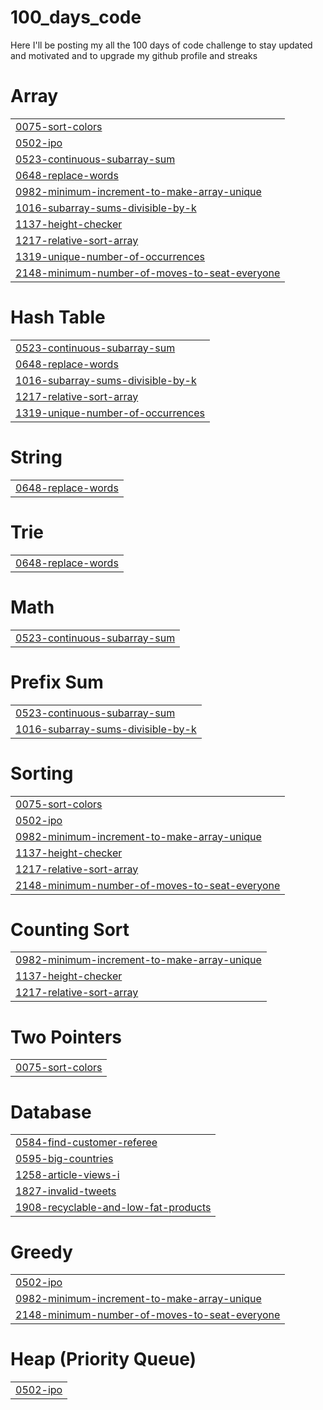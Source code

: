 # 100_days_code
Here I'll be posting my all the 100 days of code challenge to stay updated and motivated and to upgrade my github profile and streaks


# Array
|  |
| ------- |
| [0075-sort-colors](https://github.com/charul124/100_days_code/tree/master/0075-sort-colors) |
| [0502-ipo](https://github.com/charul124/100_days_code/tree/master/0502-ipo) |
| [0523-continuous-subarray-sum](https://github.com/charul124/100_days_code/tree/master/0523-continuous-subarray-sum) |
| [0648-replace-words](https://github.com/charul124/100_days_code/tree/master/0648-replace-words) |
| [0982-minimum-increment-to-make-array-unique](https://github.com/charul124/100_days_code/tree/master/0982-minimum-increment-to-make-array-unique) |
| [1016-subarray-sums-divisible-by-k](https://github.com/charul124/100_days_code/tree/master/1016-subarray-sums-divisible-by-k) |
| [1137-height-checker](https://github.com/charul124/100_days_code/tree/master/1137-height-checker) |
| [1217-relative-sort-array](https://github.com/charul124/100_days_code/tree/master/1217-relative-sort-array) |
| [1319-unique-number-of-occurrences](https://github.com/charul124/100_days_code/tree/master/1319-unique-number-of-occurrences) |
| [2148-minimum-number-of-moves-to-seat-everyone](https://github.com/charul124/100_days_code/tree/master/2148-minimum-number-of-moves-to-seat-everyone) |
# Hash Table
|  |
| ------- |
| [0523-continuous-subarray-sum](https://github.com/charul124/100_days_code/tree/master/0523-continuous-subarray-sum) |
| [0648-replace-words](https://github.com/charul124/100_days_code/tree/master/0648-replace-words) |
| [1016-subarray-sums-divisible-by-k](https://github.com/charul124/100_days_code/tree/master/1016-subarray-sums-divisible-by-k) |
| [1217-relative-sort-array](https://github.com/charul124/100_days_code/tree/master/1217-relative-sort-array) |
| [1319-unique-number-of-occurrences](https://github.com/charul124/100_days_code/tree/master/1319-unique-number-of-occurrences) |
# String
|  |
| ------- |
| [0648-replace-words](https://github.com/charul124/100_days_code/tree/master/0648-replace-words) |
# Trie
|  |
| ------- |
| [0648-replace-words](https://github.com/charul124/100_days_code/tree/master/0648-replace-words) |
# Math
|  |
| ------- |
| [0523-continuous-subarray-sum](https://github.com/charul124/100_days_code/tree/master/0523-continuous-subarray-sum) |
# Prefix Sum
|  |
| ------- |
| [0523-continuous-subarray-sum](https://github.com/charul124/100_days_code/tree/master/0523-continuous-subarray-sum) |
| [1016-subarray-sums-divisible-by-k](https://github.com/charul124/100_days_code/tree/master/1016-subarray-sums-divisible-by-k) |
# Sorting
|  |
| ------- |
| [0075-sort-colors](https://github.com/charul124/100_days_code/tree/master/0075-sort-colors) |
| [0502-ipo](https://github.com/charul124/100_days_code/tree/master/0502-ipo) |
| [0982-minimum-increment-to-make-array-unique](https://github.com/charul124/100_days_code/tree/master/0982-minimum-increment-to-make-array-unique) |
| [1137-height-checker](https://github.com/charul124/100_days_code/tree/master/1137-height-checker) |
| [1217-relative-sort-array](https://github.com/charul124/100_days_code/tree/master/1217-relative-sort-array) |
| [2148-minimum-number-of-moves-to-seat-everyone](https://github.com/charul124/100_days_code/tree/master/2148-minimum-number-of-moves-to-seat-everyone) |
# Counting Sort
|  |
| ------- |
| [0982-minimum-increment-to-make-array-unique](https://github.com/charul124/100_days_code/tree/master/0982-minimum-increment-to-make-array-unique) |
| [1137-height-checker](https://github.com/charul124/100_days_code/tree/master/1137-height-checker) |
| [1217-relative-sort-array](https://github.com/charul124/100_days_code/tree/master/1217-relative-sort-array) |
# Two Pointers
|  |
| ------- |
| [0075-sort-colors](https://github.com/charul124/100_days_code/tree/master/0075-sort-colors) |
# Database
|  |
| ------- |
| [0584-find-customer-referee](https://github.com/charul124/100_days_code/tree/master/0584-find-customer-referee) |
| [0595-big-countries](https://github.com/charul124/100_days_code/tree/master/0595-big-countries) |
| [1258-article-views-i](https://github.com/charul124/100_days_code/tree/master/1258-article-views-i) |
| [1827-invalid-tweets](https://github.com/charul124/100_days_code/tree/master/1827-invalid-tweets) |
| [1908-recyclable-and-low-fat-products](https://github.com/charul124/100_days_code/tree/master/1908-recyclable-and-low-fat-products) |
# Greedy
|  |
| ------- |
| [0502-ipo](https://github.com/charul124/100_days_code/tree/master/0502-ipo) |
| [0982-minimum-increment-to-make-array-unique](https://github.com/charul124/100_days_code/tree/master/0982-minimum-increment-to-make-array-unique) |
| [2148-minimum-number-of-moves-to-seat-everyone](https://github.com/charul124/100_days_code/tree/master/2148-minimum-number-of-moves-to-seat-everyone) |
# Heap (Priority Queue)
|  |
| ------- |
| [0502-ipo](https://github.com/charul124/100_days_code/tree/master/0502-ipo) |